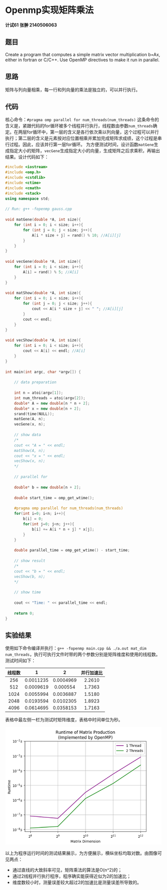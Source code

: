 ﻿# Openmp实现矩阵乘法

**计试61 张翀 2140506063**

## 题目
Create a program that computes a simple matrix vector multiplication b=Ax, either in fortran or C/C++. Use OpenMP directives to make it run in parallel.
## 思路
矩阵与列向量相乘，每一行和列向量的乘法是独立的，可以并行执行。
## 代码
核心命令：`#pragma omp parallel for num_threads(num_threads)`
这条命令的含义是，紧跟代码的for循环被多个线程并行执行，线程数由参数`num_threads`确定。在两层for循环中，第一层的含义是各行依次乘以列向量，这个过程可以并行执行；第二层的含义是元素按对应位置相乘并累加完成矩阵求成绩，这个过程是串行过程。因此，应该并行第一层for循环。
为方便测试时间，设计函数`matGene`生成指定大小的矩阵，`vecGene`生成指定大小的向量，生成矩阵之后求乘积，再输出结果。设计代码如下：
```cpp
#include <iostream>
#include <omp.h>
#include <cstdlib>
#include <ctime>
#include <cmath>
#include <stack>
using namespace std;

// Run: g++ -fopenmp gauss.cpp

void matGene(double *A, int size){
    for (int i = 0; i < size; i++){
        for (int j = 0; j < size; j++){
            A[i * size + j] = rand() % 10; //A[i][j]
        }
    }
}

void vecGene(double *A, int size){
    for (int i = 0; i < size; i++){
        A[i] = rand() % 5; //A[i]
    }
}

void matShow(double *A, int size){
    for (int i = 0; i < size; i++){
        for (int j = 0; j < size; j++){
            cout << A[i * size + j] << " "; //A[i][j]
        }
        cout << endl;
    }
}

void vecShow(double *A, int size){
    for (int i = 0; i < size; i++){
        cout << A[i] << endl; //A[i]
    }
}

int main(int argc, char *argv[]) {

    // data preparation

    int n = atoi(argv[1]);
    int num_threads = atoi(argv[2]);
    double* A = new double[n * n + 2];
    double* x = new double[n + 2];
    srand(time(NULL));
    matGene(A, n);
    vecGene(x, n);

    // show data
    /*
    cout << "A = " << endl;
    matShow(A, n);
    cout << "x = " << endl;
    vecShow(x, n);
    */ 

    // parallel for

    double* b = new double[n + 2];

    double start_time = omp_get_wtime();

    #pragma omp parallel for num_threads(num_threads)
    for(int i=0; i<n; i++){
        b[i] = 0;
        for(int j=0; j<n; j++){
            b[i] += A[i * n + j] * x[j];
        }
    }

    double parallel_time = omp_get_wtime() - start_time;

    // show result
    /*
    cout << "b = " << endl;
    vecShow(b, n);
    */

    // show time 

    cout << "Time: " << parallel_time << endl;
    
    return 0;
}
```
## 实验结果
使用如下命令编译并执行：`g++ -fopenmp main.cpp && ./a.out mat_dim num_threads`，执行可执行文件时带的两个参数分别是矩阵维度和使用的线程数。
测试时间如下：

| 线程数 | 1 | 2 | 并行加速比
| :----: | :----: | :----: | :----: |
| 256 | 0.0011235 | 0.0004969 | 2.2610 |
| 512 | 0.0009619 | 0.000554 | 1.7363 |
| 1024 | 0.0055994 | 0.0036887 | 1.5180 |
| 2048 | 0.0193594 | 0.0102305 | 1.8923 |
| 4096 | 0.0614695 | 0.0358153 | 1.7163 |

表格中最左侧一栏为测试时矩阵维度，表格中时间单位为秒。

![矩阵乘法并行时间展示](https://raw.githubusercontent.com/WinterShiver/HPC/master/OpenMP/1-matrix-multi/1.png)

以上为程序运行时间的测试结果展示，为方便展示，横纵坐标均取对数。由图像可见两点：
* 通过直线的大致斜率可见，矩阵乘法的算法是O(n^2)的；
* 通过2线程并行执行程序，程序确实能获得近似为2的加速比；
* 维度数较小时，测量误差较大超过2的加速比是测量误差所导致的。

